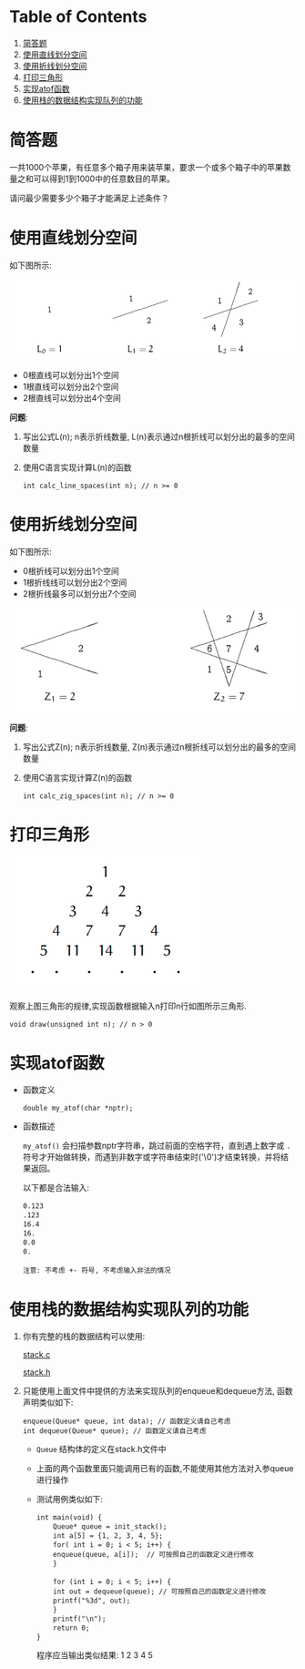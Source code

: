 
# Table of Contents

1.  [简答题](#org3af6f0f)
2.  [使用直线划分空间](#orgd151b1b)
3.  [使用折线划分空间](#org4c9693b)
4.  [打印三角形](#org9a403f9)
5.  [实现atof函数](#orge25f9d7)
6.  [使用栈的数据结构实现队列的功能](#orgda05c7d)



<a id="org3af6f0f"></a>

# 简答题

一共1000个苹果，有任意多个箱子用来装苹果，要求一个或多个箱子中的苹果数量之和可以得到1到1000中的任意数目的苹果。

请问最少需要多少个箱子才能满足上述条件？


<a id="orgd151b1b"></a>

# 使用直线划分空间

如下图所示:

![img](img/line.png)

-   0根直线可以划分出1个空间
-   1根直线可以划分出2个空间
-   2根直线可以划分出4个空间

**问题**:

1.  写出公式L(n); n表示折线数量, L(n)表示通过n根折线可以划分出的最多的空间数量
2.  使用C语言实现计算L(n)的函数
    
        int calc_line_spaces(int n); // n >= 0


<a id="org4c9693b"></a>

# 使用折线划分空间

如下图所示:

-   0根折线可以划分出1个空间
-   1根折线线可以划分出2个空间
-   2根折线最多可以划分出7个空间

![img](./img/zline.png)

**问题**:

1.  写出公式Z(n); n表示折线数量, Z(n)表示通过n根折线可以划分出的最多的空间数量
2.  使用C语言实现计算Z(n)的函数
    
        int calc_zig_spaces(int n); // n >= 0


<a id="org9a403f9"></a>

# 打印三角形

![img](./img/triangle.png)

观察上图三角形的规律,实现函数根据输入n打印n行如图所示三角形.

    void draw(unsigned int n); // n > 0


<a id="orge25f9d7"></a>

# 实现atof函数

-   函数定义
    
        double my_atof(char *nptr);
-   函数描述
    
    `my_atof()` 会扫描参数nptr字符串，跳过前面的空格字符，直到遇上数字或 `.` 符号才开始做转换，而遇到非数字或字符串结束时('\\0')才结束转换，并将结果返回。
    
    以下都是合法输入:
    
        0.123
        .123
        16.4
        16.
        0.0
        0.
    
        注意: 不考虑 +- 符号, 不考虑输入非法的情况


<a id="orgda05c7d"></a>

# 使用栈的数据结构实现队列的功能

1.  你有完整的栈的数据结构可以使用:
    
    [stack.c](https://github.com/linc5403/ds-c/blob/master/code/02-stack/stack.c)
    
    [stack.h](https://github.com/linc5403/ds-c/blob/master/code/02-stack/stack.h)

2.  只能使用上面文件中提供的方法来实现队列的enqueue和dequeue方法, 函数声明类似如下:
    
        enqueue(Queue* queue, int data); // 函数定义请自己考虑
        int dequeue(Queue* queue); // 函数定义请自己考虑
    
    -   `Queue` 结构体的定义在stack.h文件中
    -   上面的两个函数里面只能调用已有的函数,不能使用其他方法对入参queue进行操作
    -   测试用例类似如下:
        
            int main(void) {
                Queue* queue = init_stack();
                int a[5] = {1, 2, 3, 4, 5};
                for( int i = 0; i < 5; i++) {
            	enqueue(queue, a[i]);  // 可按照自己的函数定义进行修改
                }
            
                for (int i = 0; i < 5; i++) {
            	int out = dequeue(queue); // 可按照自己的函数定义进行修改
            	printf("%3d", out);
                }
                printf("\n");
                return 0;
            }
        
        程序应当输出类似结果: 1  2  3  4  5

